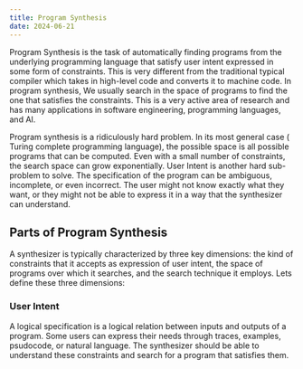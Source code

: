 ```yaml
---
title: Program Synthesis
date: 2024-06-21
---
```


Program Synthesis is the task of automatically finding programs from the underlying programming language that satisfy user intent expressed in some form of constraints. This is very different from the traditional typical compiler which takes in high-level code and converts it to machine code. In program synthesis, We usually search in the space of programs to find the one that satisfies the constraints. This is a very active area of research and has many applications in software engineering, programming languages, and AI.

Program synthesis is a ridiculously hard problem. In its most general case ( Turing complete programming language), the possible space is all possible programs that can be computed. Even with a small number of constraints, the search space can grow exponentially. User Intent is another hard sub-problem to solve. The specification of the program can be ambiguous, incomplete, or even incorrect. The user might not know exactly what they want, or they might not be able to express it in a way that the synthesizer can understand.

## Parts of Program Synthesis

A synthesizer is typically characterized by three key dimensions: the kind of constraints that it accepts as expression of user intent, the space of programs over which it searches, and the search technique it employs. Lets define these three dimensions:

### User Intent

A logical specification is a logical relation between inputs and outputs of a program. Some users can express their needs through traces, examples, psudocode, or natural language. The synthesizer should be able to understand these constraints and search for a program that satisfies them.